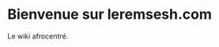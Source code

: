<!-- TITLE: Leremsesh -->
<!-- SUBTITLE: Page d'acceuil -->


# Bienvenue sur leremsesh.com
Le wiki afrocentré.